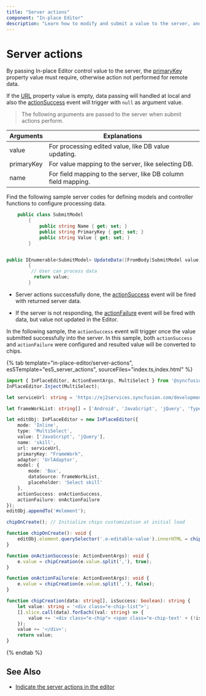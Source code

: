 ```yaml
---
title: "Server actions"
component: "In-place Editor"
description: "Learn how to modify and submit a value to the server, and handle success and failure events in the Essential JS 2 In-place Editor control."
---
```


# Server actions

By passing In-place Editor control value to the server, the [primaryKey](../api/inplace-editor/#primarykey) property value must require, otherwise action not performed for remote data.

If the [URL](../api/inplace-editor/#url) property value is empty, data passing will handled at local and also the [actionSuccess](../api/inplace-editor/#actionsuccess) event will trigger with `null` as argument value.

> The following arguments are passed to the server when submit actions perform.

| Arguments  | Explanations                                              |
|------------|-----------------------------------------------------------|
| value      | For processing edited value, like DB value updating.      |
| primaryKey | For value mapping to the server, like selecting DB.            |
| name       | For field mapping to the server, like DB column field mapping. |

Find the following sample server codes for defining models and controller functions to configure processing data.

```C#
    public class SubmitModel
        {
            public string Name { get; set; }
            public string PrimaryKey { get; set; }
            public string Value { get; set; }
        }
```

```C#

public IEnumerable<SubmitModel> UpdateData([FromBody]SubmitModel value)
        {
         // User can process data
          return value;
        }

```

* Server actions successfully done, the [actionSuccess](../api/inplace-editor/#actionsuccess) event will be fired with returned server data.

* If the server is not responding, the [actionFailure](../api/inplace-editor/#actionfailure) event will be fired with data, but value not updated in the Editor.

In the following sample, the `actionSuccess` event will trigger once the value submitted successfully into the server. In this sample, both `actionSuccess` and `actionFailure` were configured and resulted value will be converted to chips.

{% tab template="in-place-editor/server-actions", es5Template="es5_server_actions", sourceFiles="index.ts,index.html" %}

```typescript
import { InPlaceEditor, ActionEventArgs, MultiSelect } from '@syncfusion/ej2-inplace-editor';
InPlaceEditor.Inject(MultiSelect);

let serviceUrl: string = 'https://ej2services.syncfusion.com/development/web-services/api/Editor/UpdateData';

let frameWorkList: string[] = ['Android', 'JavaScript', 'jQuery', 'TypeScript', 'Angular', 'React', 'Vue', 'Ionic'];

let editObj: InPlaceEditor = new InPlaceEditor({
    mode: 'Inline',
    type: 'MultiSelect',
    value: ['JavaScript', 'jQuery'],
    name: 'skill',
    url: serviceUrl,
    primaryKey: "FrameWork",
    adaptor: 'UrlAdaptor',
    model: {
        mode: 'Box',
        dataSource: frameWorkList,
        placeholder: 'Select skill'
    },
    actionSuccess: onActionSuccess,
    actionFailure: onActionFailure
});
editObj.appendTo('#element');

chipOnCreate(); // Initialize chips customization at initial load

function chipOnCreate(): void {
    editObj.element.querySelector('.e-editable-value').innerHTML = chipCreation(editObj.value);
}

function onActionSuccess(e: ActionEventArgs): void {
    e.value = chipCreation(e.value.split(','), true);
}

function onActionFailure(e: ActionEventArgs): void {
    e.value = chipCreation(e.value.split(','), false);
}

function chipCreation(data: string[], isSuccess: boolean): string {
    let value: string = '<div class="e-chip-list">';
    [].slice.call(data).forEach((val: string) => {
        value += '<div class="e-chip"> <span class="e-chip-text' + (!isSuccess ? 'e-highlight' : '') + '"> ' + val + '</span></div>';
    });
    value += '</div>';
    return value;
}
```

{% endtab %}

## See Also

* [Indicate the server actions in the editor](./how-to/custom-indication)